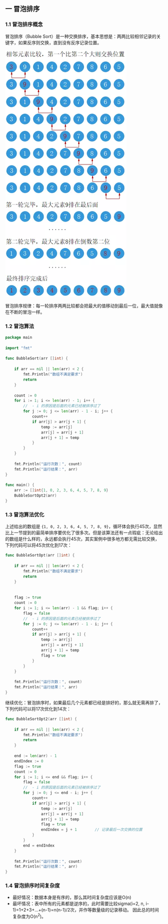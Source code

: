 ## 一 冒泡排序

### 1.1 冒泡排序概念

冒泡排序（Bubble Sort）是一种交换排序，基本思想是：两两比较相邻记录的关键字，如果反序则交换，直到没有反序记录位置。  

![](../images/algorithm/sort-01.png)

冒泡排序规律：每一轮排序两两比较都会把最大的值移动到最后一位，最大值就像在不断的冒泡一样。  

### 1.2 冒泡算法

```go
package main

import "fmt"

func BubbleSort(arr []int) {

	if arr == nil || len(arr) < 2 {
		fmt.Println("数组不满足要求")
		return
	}

	count := 0
	for i := 1; i <= len(arr) - 1; i++ {
		//  - i 的原因是后面的元素已经被排序过了
		for j := 0; j <= len(arr) - 1 - i; j++ {
			count++
			if arr[j] > arr[j + 1] {
				temp := arr[j]
				arr[j] = arr[j + 1]
				arr[j + 1] = temp
			}
		}
	}

	fmt.Println("运行次数：", count)
	fmt.Println("运行结果：", arr)
}

func main() {
	arr := []int{1, 0, 2, 3, 6, 4, 5, 7, 8, 9}
	BubbleSortOpt2(arr)
}
```

### 1.3 冒泡算法优化

上述给出的数组是 `{1, 0, 2, 3, 6, 4, 5, 7, 8, 9}`，循环体会执行45次，显然比上一节提到的最简单排序要优化了很多次。但是该算法还有一点瑕疵：无论给出的数组是什么样的，永远都会执行45次，其实案例中很多地方都无需比较交换，下列代码可以将45次优化到17次：
```go
func BubbleSortOpt(arr []int) {

	if arr == nil || len(arr) < 2 {
		fmt.Println("数组不满足要求")
		return
	}


	flag := true
	count := 0
	for i := 1; i <= len(arr) - 1 && flag; i++ {
		flag = false
		//  - i 的原因是后面的元素已经被排序过了
		for j := 0; j <= len(arr) - 1 - i; j++ {
			count++
			if arr[j] > arr[j + 1] {
				temp := arr[j]
				arr[j] = arr[j + 1]
				arr[j + 1] = temp
				flag = true
			}
		}
	}

	fmt.Println("运行次数：", count)
	fmt.Println("运行结果：", arr)
}
```

继续优化：冒泡排序时，如果最后几个元素都已经是排好的，那么就无需再排了，下列代码可以将17次优化到14次：
```go
func BubbleSortOpt2(arr []int) {

	if arr == nil || len(arr) < 2 {
		fmt.Println("数组不满足要求")
		return
	}

	end := len(arr) - 1
	endIndex := 0
	flag := true
	count := 0
	for i := 1; i <= end && flag; i++ {
		flag = false
		//  - i 的原因是后面的元素已经被排序过了
		for j := 0; j <= end - i; j++ {
			count++
			if arr[j] > arr[j + 1] {
				temp := arr[j]
				arr[j] = arr[j + 1]
				arr[j + 1] = temp
				flag = true
				endIndex = j + 1		// 记录最后一次交换的位置
			}
		}
		end = endIndex
	}

	fmt.Println("运行次数：", count)
	fmt.Println("运行结果：", arr)
}
```

### 1.4 冒泡排序时间复杂度

- 最好情况：数据本身是有序的，那么其时间复杂度应该是O(n)
- 最坏情况：表中所有的元素都是逆序的，此时需要比较sigma(i=2, n, i-1)=1+2+3+...+(n-1)=n(n-1)/2次，并作等数量级的记录移动。 因此总的时间复杂度为O(n$^2$)。
